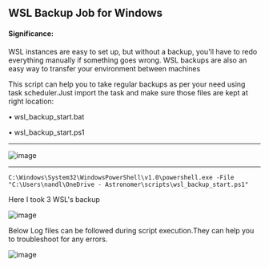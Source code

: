 ## WSL Backup Job for Windows

#### Significance: 
WSL instances are easy to set up, but without a backup, you'll have to redo everything manually if something goes wrong. WSL backups are also an easy way to transfer your environment between machines


This script can help you to take regular backups as per your need using task scheduler.Just import the task and make sure those files are kept at right location:


• wsl_backup_start.bat

• wsl_backup_start.ps1


__________________________________________________________________________________________________________________

![image](https://user-images.githubusercontent.com/33649510/209679729-6b33f9bb-56c9-489f-a81b-289a1568530d.png)
__________________________________________________________________________________________________________________


~~~
C:\Windows\System32\WindowsPowerShell\v1.0\powershell.exe -File "C:\Users\nandl\OneDrive - Astronomer\scripts\wsl_backup_start.ps1"
~~~


Here I took 3 WSL's backup

![image](https://user-images.githubusercontent.com/33649510/209679889-c31d99ff-0f7e-405e-8c24-383b5a4144b4.png)

Below Log files can be followed during script execution.They can help you to troubleshoot for any errors.

![image](https://user-images.githubusercontent.com/33649510/209680338-47017cd4-539e-4a7d-be85-8b8f28cfbb71.png)
